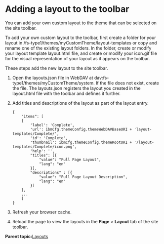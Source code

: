 # Adding a layout to the toolbar

You can add your own custom layout to the theme that can be selected on the site toolbar.

To add your own custom layout to the toolbar, first create a folder for your layout in /fs-type1/themes/myCustomTheme/layout-templates or copy and rename one of the existing layout folders. In the folder, create or modify your layout template layout.html file, and create or modify your icon.gif file for the visual representation of your layout as it appears on the toolbar.

These steps add the new layout to the site toolbar.

1.  Open the layouts.json file in WebDAV at dav:fs-type1/themes/myCustomTheme/system. If the file does not exist, create the file. The layouts.json registers the layout you created in the layout.html file with the toolbar and defines it further.

2.  Add titles and descriptions of the layout as part of the layout entry.

    ```
    {
        "items": [
        {
            'label': 'Complete',
            'url': ibmCfg.themeConfig.themeWebDAVBaseURI + 'layout-templates/Complete/',
            'id': 'Complete',
            'thumbnail': ibmCfg.themeConfig.themeRootURI + '/layout-templates/Complete/icon.png',
            'help': '',
            "titles": [{
                "value": "Full Page Layout",
                "lang": "en"
            }],
            "descriptions" : [{
                "value": "Full Page Layout Description",
                "lang": "en"
            }]
        },
        ...
        ]
    }
    ```

3.  Refresh your browser cache.

4.  Reload the page to view the layouts in the **Page** \> **Layout** tab of the site toolbar.


**Parent topic:**[Layouts](../dev-theme/themeopt_cust_layout.md)

